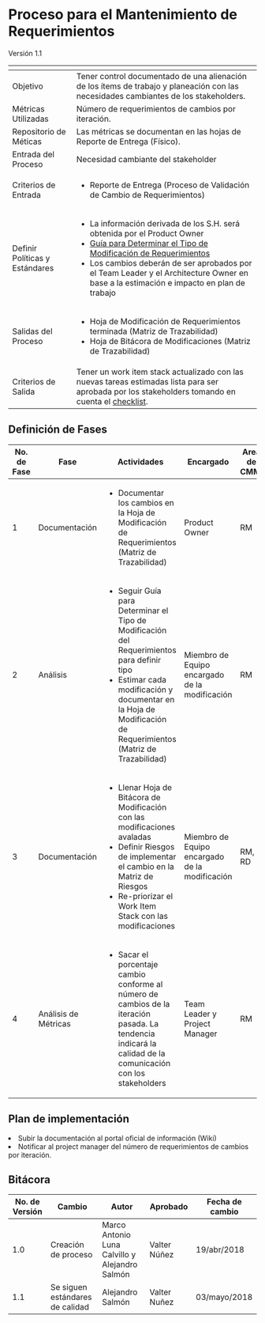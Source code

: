 # Proceso para el Mantenimiento de Requerimientos
Versión 1.1


[]() | []()
---|---
Objetivo | Tener control documentado de una alienación de los ítems de trabajo y planeación con las necesidades cambiantes de los stakeholders.
Métricas Utilizadas | Número de requerimientos de cambios por iteración.
Repositorio de Méticas | Las métricas se documentan en las hojas de Reporte de Entrega (Físico).
Entrada del Proceso | Necesidad cambiante del stakeholder
Criterios de Entrada | <ul><li>Reporte de Entrega (Proceso de Validación de Cambio de Requerimientos)</li></ul>
Definir Políticas y Estándares | <ul><li>La información derivada de los S.H. será obtenida por el Product Owner</li><li>[Guía para Determinar el Tipo de Modificación de Requerimientos](https://github.com/CaveLabs-1/Wiki/blob/0ed57487486108e0fc03a4e959d28df64023f436/Requerimientos/Gu%C3%ADas/GuiaTipoModificaci%C3%B3n.md)</li><li>Los cambios deberán de ser aprobados por el Team Leader y el Architecture Owner en base a la estimación e impacto en plan de trabajo</li></ul>
Salidas del Proceso | <ul><li>Hoja de Modificación de Requerimientos terminada (Matriz de Trazabilidad)</li><li>Hoja de Bitácora de Modificaciones (Matriz de Trazabilidad)</li></ul>
Criterios de Salida | Tener un work item stack actualizado con las nuevas tareas estimadas lista para ser aprobada por los stakeholders tomando en cuenta el [checklist](https://docs.google.com/spreadsheets/d/1Qdeju7n6dh7wOWlaw57vKN85p28M7GicYQ6sQAAAvIw/edit?usp=sharing).

## Definición de Fases


No. de Fase | Fase | Actividades | Encargado | Area de CMMI
------------|------|-------------|----------- | ---
1 | Documentación | <ul><li>Documentar los cambios en la Hoja de Modificación de Requerimientos (Matriz de Trazabilidad)</li></ul> | Product Owner | RM
2 | Análisis | <ul><li>Seguir Guía para Determinar el Tipo de Modificación del Requerimientos para definir tipo</li><li>Estimar cada modificación y documentar en la Hoja de Modificación de Requerimientos (Matriz de Trazabilidad)</li></ul> | Miembro de Equipo encargado de la modificación | RM
3 | Documentación | <ul><li>Llenar Hoja de Bitácora de Modificación con las modificaciones avaladas</li><li>Definir Riesgos de implementar el cambio en la Matriz de Riesgos</li><li>Re-priorizar el Work Item Stack con las modificaciones</li></ul> | Miembro de Equipo encargado de la modificación | RM, RD
4 | Análisis de Métricas | <ul><li>Sacar el porcentaje cambio conforme al número de cambios de la iteración pasada. La tendencia indicará la calidad de la comunicación con los stakeholders</li></ul> | Team Leader y Project Manager | RM

## Plan de implementación
<li>Subir la documentación al portal oficial de información (Wiki)</li>
<li>Notificar al project manager del número de requerimientos de cambios por iteración.</li>

## Bitácora

No. de Versión | Cambio | Autor | Aprobado | Fecha de cambio
---------------|--------|-------|----------|----------------
1.0 | Creación de proceso | Marco Antonio Luna Calvillo y Alejandro Salmón | Valter Núñez | 19/abr/2018
1.1 | Se siguen estándares de calidad | Alejandro Salmón | Valter Nuñez | 03/mayo/2018
